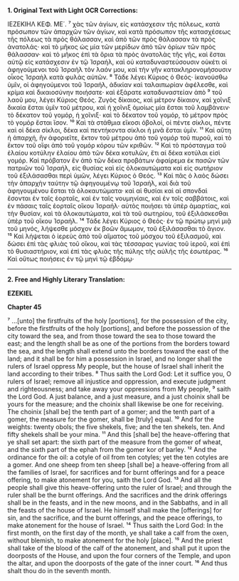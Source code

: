 **1. Original Text with Light OCR Corrections:**

ΙΕΖΕΚΙΗΛ ΚΕΦ. ΜΕ΄.
⁷ χὰς τῶν ἁγίων, εἰς κατάσχεσιν τῆς πόλεως, κατὰ πρόσωπον τῶν ἀπαρχῶν τῶν ἁγίων, καὶ κατὰ πρόσωπον τῆς κατασχέσεως τῆς πόλεως τὰ πρὸς θάλασσαν, καὶ ἀπὸ τῶν πρὸς θάλασσαν τὰ πρὸς ἀνατολάς· καὶ τὸ μῆκος ὡς μία τῶν μερίδων ἀπὸ τῶν ὁρίων τῶν πρὸς θάλασσαν· καὶ τὸ μῆκος ἐπὶ τὰ ὅρια τὰ πρὸς ἀνατολὰς τῆς γῆς, καὶ ἔσται αὐτῷ εἰς κατάσχεσιν ἐν τῷ Ἰσραήλ, καὶ οὐ καταδυναστεύσουσιν οὐκέτι οἱ ἀφηγούμενοι τοῦ Ἰσραὴλ τὸν λαόν μου, καὶ τὴν γῆν κατακληρονομήσουσιν οἶκος Ἰσραὴλ κατὰ φυλὰς αὐτῶν.
⁸ Τάδε λέγει Κύριος ὁ Θεός· ἱκανούσθω ὑμῖν, οἱ ἀφηγούμενοι τοῦ Ἰσραήλ, ἀδικίαν καὶ ταλαιπωρίαν ἀφέλεσθε, καὶ κρίμα καὶ δικαιοσύνην ποιήσατε· καὶ ἐξάρατε καταδυναστείαν ἀπὸ
⁹ τοῦ λαοῦ μου, λέγει Κύριος Θεός. Ζυγὸς δίκαιος, καὶ μέτρον δίκαιον, καὶ χοῖνιξ δικαία ἔσται ὑμῖν τοῦ μέτρου, καὶ ἡ χοῖνιξ ὁμοίως μία ἔσται τοῦ λαμβάνειν· τὸ δέκατον τοῦ γομόρ, ἡ χοῖνιξ· καὶ τὸ δέκατον τοῦ γομόρ, τὸ μέτρον πρὸς τὸ γομόρ ἔσται ἴσον.
¹⁰ Καὶ τὰ στάθμια εἴκοσι ὀβολοί, οἱ πέντε σίκλοι, πέντε καὶ οἱ δέκα σίκλοι, δέκα καὶ πεντήκοντα σίκλοι ἡ μνᾶ ἔσται ὑμῖν.
¹¹ Καὶ αὕτη ἡ ἀπαρχή, ἣν ἀφοριεῖτε, ἕκτον τοῦ μέτρου ἀπὸ τοῦ γομόρ τοῦ πυροῦ, καὶ τὸ ἕκτον τοῦ οἴφι ἀπὸ τοῦ γομόρ κόρου τῶν κριθῶν.
¹² Καὶ τὸ πρόσταγμα τοῦ ἐλαίου κοτύλην ἐλαίου ἀπὸ τῶν δέκα κοτυλῶν, ἔτι αἱ δέκα κοτύλαι εἰσὶ γομόρ. Καὶ πρόβατον ἓν ἀπὸ τῶν δέκα προβάτων ἀφαίρεμα ἐκ πασῶν τῶν πατριῶν τοῦ Ἰσραήλ, εἰς θυσίας καὶ εἰς ὁλοκαυτώματα καὶ εἰς σωτήριον τοῦ ἐξιλάσασθαι περὶ ὑμῶν, λέγει Κύριος ὁ Θεός.
¹³ Καὶ πᾶς ὁ λαὸς δώσει τὴν ἀπαρχὴν ταύτην τῷ ἀφηγουμένῳ τοῦ Ἰσραήλ, καὶ διὰ τοῦ ἀφηγουμένου ἔσται τὰ ὁλοκαυτώματα· καὶ αἱ θυσίαι καὶ αἱ σπονδαὶ ἔσονται ἐν ταῖς ἑορταῖς, καὶ ἐν ταῖς νουμηνίαις, καὶ ἐν τοῖς σαββάτοις, καὶ ἐν πάσαις ταῖς ἑορταῖς οἴκου Ἰσραήλ· αὐτὸς ποιήσει τὰ ὑπὲρ ἁμαρτίας, καὶ τὴν θυσίαν, καὶ τὰ ὁλοκαυτώματα, καὶ τὰ τοῦ σωτηρίου, τοῦ ἐξιλάσκεσθαι ὑπὲρ τοῦ οἴκου Ἰσραήλ.
¹⁴ Τάδε λέγει Κύριος ὁ Θεός· ἐν τῷ πρώτῳ μηνὶ μιᾷ τοῦ μηνός, λήψεσθε μόσχον ἐκ βοῶν ἄμωμον, τοῦ ἐξιλάσασθαι τὸ ἅγιον.
¹⁵ Καὶ λήψεται ὁ ἱερεὺς ἀπὸ τοῦ αἵματος τοῦ μόσχου τοῦ ἐξιλασμοῦ, καὶ δώσει ἐπὶ τὰς φλιὰς τοῦ οἴκου, καὶ τὰς τέσσαρας γωνίας τοῦ ἱεροῦ, καὶ ἐπὶ τὸ θυσιαστήριον, καὶ ἐπὶ τὰς φλιὰς τῆς πύλης τῆς αὐλῆς τῆς ἐσωτέρας.
¹⁶ Καὶ οὕτως ποιήσεις ἐν τῷ μηνὶ τῷ ἑβδόμῳ·

---

**2. Free and Highly Literary Translation:**

**EZEKIEL**

**Chapter 45**

⁷ ...[unto] the firstfruits of the holy [portions], for the possession of the city, before the firstfruits of the holy [portions], and before the possession of the city toward the sea, and from those toward the sea to those toward the east; and the length shall be as one of the portions from the borders toward the sea, and the length shall extend unto the borders toward the east of the land; and it shall be for him a possession in Israel, and no longer shall the rulers of Israel oppress My people, but the house of Israel shall inherit the land according to their tribes.
⁸ Thus saith the Lord God: Let it suffice you, O rulers of Israel; remove all injustice and oppression, and execute judgment and righteousness; and take away your oppressions from My people,
⁹ saith the Lord God. A just balance, and a just measure, and a just choinix shall be yours for the measure; and the choinix shall likewise be one for receiving. The choinix [shall be] the tenth part of a gomer; and the tenth part of a gomer, the measure for the gomer, shall be [truly] equal.
¹⁰ And for the weights: twenty obols; the five shekels, five; and the ten shekels, ten. And fifty shekels shall be your mina.
¹¹ And this [shall be] the heave-offering that ye shall set apart: the sixth part of the measure from the gomer of wheat, and the sixth part of the ephah from the gomer kor of barley.
¹² And the ordinance for the oil: a cotyle of oil from ten cotyles; yet the ten cotyles are a gomer. And one sheep from ten sheep [shall be] a heave-offering from all the families of Israel, for sacrifices and for burnt offerings and for a peace offering, to make atonement for you, saith the Lord God.
¹³ And all the people shall give this heave-offering unto the ruler of Israel; and through the ruler shall be the burnt offerings. And the sacrifices and the drink offerings shall be in the feasts, and in the new moons, and in the Sabbaths, and in all the feasts of the house of Israel. He himself shall make the [offerings] for sin, and the sacrifice, and the burnt offerings, and the peace offerings, to make atonement for the house of Israel.
¹⁴ Thus saith the Lord God: In the first month, on the first day of the month, ye shall take a calf from the oxen, without blemish, to make atonement for the holy [place].
¹⁵ And the priest shall take of the blood of the calf of the atonement, and shall put it upon the doorposts of the House, and upon the four corners of the Temple, and upon the altar, and upon the doorposts of the gate of the inner court.
¹⁶ And thus shalt thou do in the seventh month.
